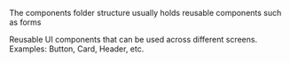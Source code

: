 The components folder structure usually holds reusable components such as forms

Reusable UI components that can be used across different screens.
Examples: Button, Card, Header, etc.